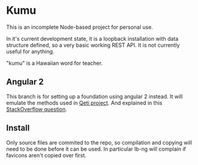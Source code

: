 # Kumu

This is an incomplete Node-based project for personal use.

In it's current development state, it is a loopback installation with data structure defined, so a very basic working REST API. It is not currently useful for anything.

"kumu" is a Hawaiian word for teacher.

## Angular 2

This branch is for setting up a foundation using angular 2 instead. It will emulate the methods used in [Qeti project](https://github.com/Qeti/Qeti). And explained in this [StackOverflow question](http://stackoverflow.com/questions/34843235/is-it-possible-to-generate-services-for-angular2-from-loopback).

## Install

Only source files are commited to the repo, so compilation and copying will need to be done before it can be used. In particular lb-ng will complain if favicons aren't copied over first.
